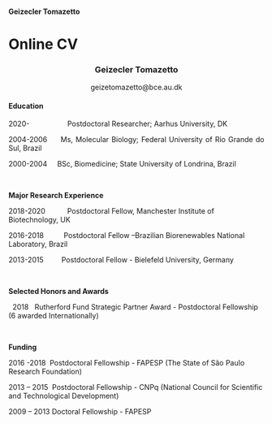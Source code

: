<h4>Geizecler Tomazetto</h4>
<h1>Online CV</h1>
<h3 style="text-align: center;">Geizecler Tomazetto</h3>
<p style="text-align: center;">geizetomazetto@bce.au.dk</p>
<h4>Education</h4>
<p style="text-align: justify;">2020- &nbsp; &nbsp; &nbsp; &nbsp; &nbsp; &nbsp; &nbsp; &nbsp; &nbsp; Postdoctoral Researcher; Aarhus University, DK</p>
<p style="text-align: justify;">2004-2006 &nbsp; &nbsp; Ms, Molecular Biology; Federal University of Rio Grande do Sul, Brazil</p>
<p style="text-align: justify;">2000-2004 &nbsp; &nbsp; BSc, Biomedicine; State University of Londrina, Brazil</p>
<p style="text-align: justify;">&nbsp;</p>
<p><strong>Major Research Experience</strong></p>
<p>2018-2020 &nbsp; &nbsp; &nbsp; &nbsp; &nbsp; Postdoctoral Fellow, Manchester Institute of Biotechnology, UK</p>
<p>2016-2018 &nbsp; &nbsp; &nbsp; &nbsp; &nbsp;Postdoctoral Fellow &ndash;Brazilian Biorenewables National Laboratory, Brazil&nbsp;</p>
<p>2013-2015 &nbsp; &nbsp; &nbsp; &nbsp; Postdoctoral Fellow - Bielefeld University, Germany</p>
<p>&nbsp;</p>
<p><strong>Selected Honors and Awards</strong><strong>&nbsp;&nbsp;&nbsp;&nbsp;&nbsp;&nbsp;&nbsp;&nbsp;&nbsp;&nbsp;&nbsp;&nbsp;&nbsp;&nbsp;&nbsp;&nbsp;&nbsp;&nbsp;&nbsp;&nbsp; </strong></p>
<p>&nbsp;&nbsp;2018&nbsp;&nbsp;&nbsp;Rutherford Fund Strategic Partner Award - Postdoctoral Fellowship (6 awarded Internationally) &nbsp; &nbsp; &nbsp; &nbsp; &nbsp; &nbsp; &nbsp; &nbsp; &nbsp; &nbsp;<strong>&nbsp;</strong></p>
<p>&nbsp;</p>
<p><strong>Funding</strong></p>
<p>2016 -2018 &nbsp;Postdoctoral Fellowship - FAPESP (The State of S&atilde;o Paulo Research Foundation) &nbsp; &nbsp; &nbsp; &nbsp; &nbsp; &nbsp; &nbsp; &nbsp; &nbsp; &nbsp; &nbsp; &nbsp; &nbsp; &nbsp; &nbsp; &nbsp;&nbsp;</p>
<p>2013 &ndash; 2015&nbsp;&nbsp;Postdoctoral Fellowship - CNPq (National Council for Scientific and Technological Development) &nbsp; &nbsp; &nbsp;</p>
<p>2009 &ndash; 2013 Doctoral Fellowship - FAPESP &nbsp; &nbsp; &nbsp; &nbsp; &nbsp; &nbsp; &nbsp; &nbsp; &nbsp; &nbsp; &nbsp; &nbsp; &nbsp; &nbsp; &nbsp; &nbsp; &nbsp; &nbsp; &nbsp; &nbsp; &nbsp; &nbsp; &nbsp; &nbsp; &nbsp; &nbsp; &nbsp; &nbsp; &nbsp; &nbsp; &nbsp; &nbsp; &nbsp; &nbsp; &nbsp; &nbsp; &nbsp; &nbsp; &nbsp; &nbsp; &nbsp; &nbsp; &nbsp; &nbsp; &nbsp; &nbsp; &nbsp; &nbsp; &nbsp; &nbsp; &nbsp; &nbsp; &nbsp; &nbsp; &nbsp; &nbsp;</p>
